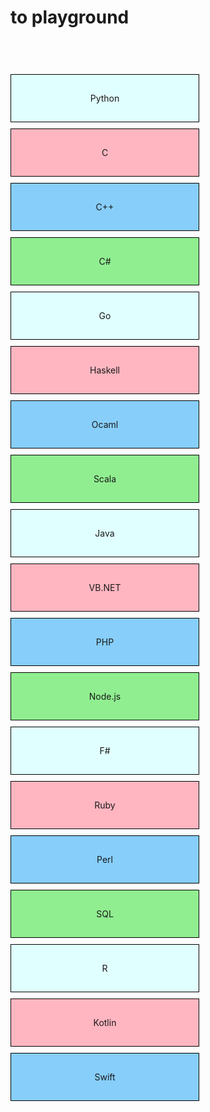 # to playground

<div style="display: flex; flex-wrap: wrap; margin: 50px auto; max-width: 1200px;">

<a href="https://www.programming-hero.com/code-playground/python/index.html" style="width: 300px; height: 75px; display: flex; justify-content: center; align-items: center; border: 1px black solid; margin-top: 10px; margin-right: 10px; background-color: lightcyan; text-decoration: none;">Python</a>
<a href="https://www.tutorialspoint.com/compile_c_online.php" style="width: 300px; height: 75px; display: flex; justify-content: center; align-items: center; border: 1px black solid; margin-top: 10px; margin-right: 10px; background-color: lightpink; text-decoration: none;">C</a>
<a href="https://www.sololearn.com/compiler-playground/cpp" style="width: 300px; height: 75px; display: flex; justify-content: center; align-items: center; border: 1px black solid; margin-top: 10px; margin-right: 10px; background-color: lightskyblue; text-decoration: none;">C++</a>
<a href="https://sharplab.io/" style="width: 300px; height: 75px; display: flex; justify-content: center; align-items: center; border: 1px black solid; margin-top: 10px; margin-right: 10px; background-color: lightgreen; text-decoration: none;">C#</a>
<a href="https://go.dev/play/" style="width: 300px; height: 75px; display: flex; justify-content: center; align-items: center; border: 1px black solid; margin-top: 10px; margin-right: 10px; background-color: lightcyan; text-decoration: none;">Go</a>
<a href="https://tryhaskell.org/" style="width: 300px; height: 75px; display: flex; justify-content: center; align-items: center; border: 1px black solid; margin-top: 10px; margin-right: 10px; background-color: lightpink; text-decoration: none;">Haskell</a>
<a href="https://ocaml.org/play" style="width: 300px; height: 75px; display: flex; justify-content: center; align-items: center; border: 1px black solid; margin-top: 10px; margin-right: 10px; background-color: lightskyblue; text-decoration: none;">Ocaml</a>
<a href="https://scastie.scala-lang.org/" style="width: 300px; height: 75px; display: flex; justify-content: center; align-items: center; border: 1px black solid; margin-top: 10px; margin-right: 10px; background-color: lightgreen; text-decoration: none;">Scala</a>
<a href="https://www.sololearn.com/compiler-playground/java" style="width: 300px; height: 75px; display: flex; justify-content: center; align-items: center; border: 1px black solid; margin-top: 10px; margin-right: 10px; background-color: lightcyan; text-decoration: none;">Java</a>
<a href="https://www.tutorialspoint.com/compile_vb.net_online.php" style="width: 300px; height: 75px; display: flex; justify-content: center; align-items: center; border: 1px black solid; margin-top: 10px; margin-right: 10px; background-color: lightpink; text-decoration: none;">VB.NET</a>
<a href="https://www.tehplayground.com/" style="width: 300px; height: 75px; display: flex; justify-content: center; align-items: center; border: 1px black solid; margin-top: 10px; margin-right: 10px; background-color: lightskyblue; text-decoration: none;">PHP</a>
<a href="https://codesandbox.io/s/5tdwp" style="width: 300px; height: 75px; display: flex; justify-content: center; align-items: center; border: 1px black solid; margin-top: 10px; margin-right: 10px; background-color: lightgreen; text-decoration: none;">Node.js</a>
<a href="https://www.jdoodle.com/compile-fsharp-online/" style="width: 300px; height: 75px; display: flex; justify-content: center; align-items: center; border: 1px black solid; margin-top: 10px; margin-right: 10px; background-color: lightcyan; text-decoration: none;">F#</a>
<a href="https://try.ruby-lang.org/playground/" style="width: 300px; height: 75px; display: flex; justify-content: center; align-items: center; border: 1px black solid; margin-top: 10px; margin-right: 10px; background-color: lightpink; text-decoration: none;">Ruby</a>
<a href="https://perlbanjo.com/" style="width: 300px; height: 75px; display: flex; justify-content: center; align-items: center; border: 1px black solid; margin-top: 10px; margin-right: 10px; background-color: lightskyblue; text-decoration: none;">Perl</a>
<a href="https://www.db-fiddle.com/" style="width: 300px; height: 75px; display: flex; justify-content: center; align-items: center; border: 1px black solid; margin-top: 10px; margin-right: 10px; background-color: lightgreen; text-decoration: none;">SQL</a>
<a href="https://rdrr.io/snippets/" style="width: 300px; height: 75px; display: flex; justify-content: center; align-items: center; border: 1px black solid; margin-top: 10px; margin-right: 10px; background-color: lightcyan; text-decoration: none;">R</a>
<a href="https://play.kotlinlang.org/" style="width: 300px; height: 75px; display: flex; justify-content: center; align-items: center; border: 1px black solid; margin-top: 10px; margin-right: 10px; background-color: lightpink; text-decoration: none;">Kotlin</a>
<a href="http://online.swiftplayground.run/" style="width: 300px; height: 75px; display: flex; justify-content: center; align-items: center; border: 1px black solid; margin-top: 10px; margin-right: 10px; background-color: lightskyblue; text-decoration: none;">Swift</a>
</div>
